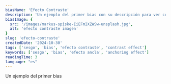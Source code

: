 ```yaml
---
biasName: 'Efecto Contraste'
description: 'Un ejemplo del primer bias con su descripción para ver cómo queda'
biasImage: {
  src: '/images/markus-spiske-IiEFmIXZWSw-unsplash.jpg',
  alt: 'efecto contraste imagen'
}
slug: 'efecto-contraste'
createdDate: '2024-10-30'
tags: ['sesgo', 'bias', 'efecto contraste', 'contrast effect']
keywords: ['sesgo', 'bias', 'efecto ancla', 'anchoring effect']
readingTime: 3
language: "es"
---
```


Un ejemplo del primer bias